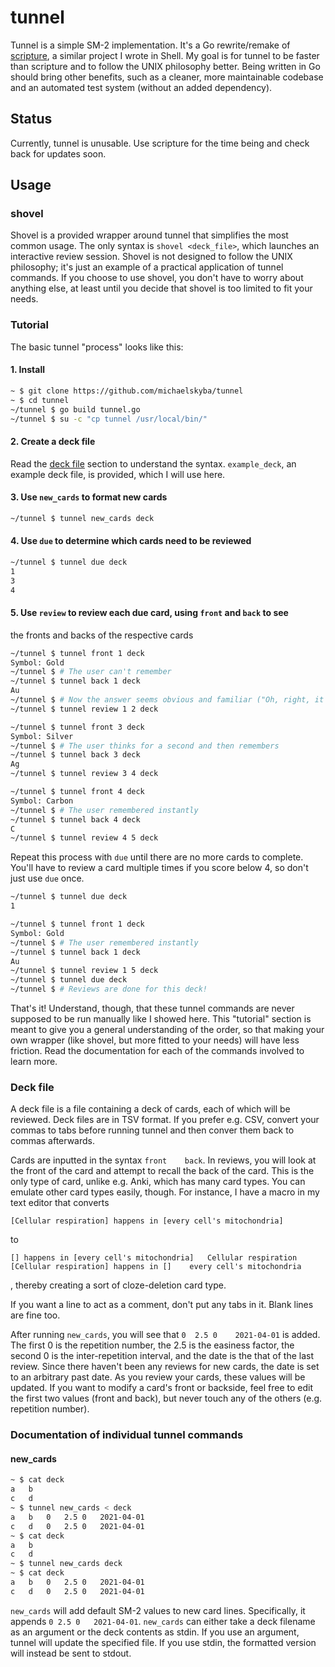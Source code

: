 # tunnel
Tunnel is a simple SM-2 implementation. It's a Go rewrite/remake of
[scripture](https://github.com/michaelskyba/scripture), a similar project I
wrote in Shell. My goal is for tunnel to be faster than scripture and to follow 
the UNIX philosophy better. Being written in Go should bring other benefits,
such as a cleaner, more maintainable codebase and an automated test system
(without an added dependency).

## Status
Currently, tunnel is unusable. Use scripture for the time being and check
back for updates soon.

## Usage
### shovel
Shovel is a provided wrapper around tunnel that simplifies the most common
usage. The only syntax is ``shovel <deck_file>``, which launches an interactive
review session. Shovel is not designed to follow the UNIX philosophy; it's
just an example of a practical application of tunnel commands. If you choose to
use shovel, you don't have to worry about anything else, at least until you decide
that shovel is too limited to fit your needs.

### Tutorial
The basic tunnel "process" looks like this:
#### 1. Install
```sh
~ $ git clone https://github.com/michaelskyba/tunnel
~ $ cd tunnel
~/tunnel $ go build tunnel.go
~/tunnel $ su -c "cp tunnel /usr/local/bin/"
```

#### 2. Create a deck file
Read the [deck file](#deck-file) section to understand the syntax. ``example_deck``,
an example deck file, is provided, which I will use here.

#### 3. Use ``new_cards`` to format new cards
```sh
~/tunnel $ tunnel new_cards deck
```

#### 4. Use ``due`` to determine which cards need to be reviewed
```sh
~/tunnel $ tunnel due deck
1
3
4
```

#### 5. Use ``review`` to review each due card, using ``front`` and ``back`` to see
the fronts and backs of the respective cards
```sh
~/tunnel $ tunnel front 1 deck
Symbol: Gold
~/tunnel $ # The user can't remember
~/tunnel $ tunnel back 1 deck
Au
~/tunnel $ # Now the answer seems obvious and familiar ("Oh, right, it's Au!")
~/tunnel $ tunnel review 1 2 deck
```
```sh
~/tunnel $ tunnel front 3 deck
Symbol: Silver
~/tunnel $ # The user thinks for a second and then remembers
~/tunnel $ tunnel back 3 deck
Ag
~/tunnel $ tunnel review 3 4 deck
```
```sh
~/tunnel $ tunnel front 4 deck
Symbol: Carbon
~/tunnel $ # The user remembered instantly
~/tunnel $ tunnel back 4 deck
C
~/tunnel $ tunnel review 4 5 deck
```
Repeat this process with ``due`` until there are no more cards to complete.
You'll have to review a card multiple times if you score below 4, so don't
just use ``due`` once.
```sh
~/tunnel $ tunnel due deck
1
```
```sh
~/tunnel $ tunnel front 1 deck
Symbol: Gold
~/tunnel $ # The user remembered instantly
~/tunnel $ tunnel back 1 deck
Au
~/tunnel $ tunnel review 1 5 deck
~/tunnel $ tunnel due deck
~/tunnel $ # Reviews are done for this deck!
```
That's it! Understand, though, that these tunnel commands are never supposed
to be run manually like I showed here. This "tutorial" section is meant to
give you a general understanding of the order, so that making your own wrapper
(like shovel, but more fitted to your needs) will have less friction. Read the
documentation for each of the commands involved to learn more.

### Deck file
A deck file is a file containing a deck of cards, each of which will be reviewed.
Deck files are in TSV format. If you prefer e.g. CSV, convert your commas to
tabs before running tunnel and then conver them back to commas afterwards.

Cards are inputted in the syntax ``front	back``. In reviews, you will
look at the front of the card and attempt to recall the back of the card. This
is the only type of card, unlike e.g. Anki, which has many card types. You can
emulate other card types easily, though. For instance, I have a macro in my text
editor that converts
```
[Cellular respiration] happens in [every cell's mitochondria]
```
to
```
[] happens in [every cell's mitochondria]	Cellular respiration
[Cellular respiration] happens in []	every cell's mitochondria
```
, thereby creating a sort of cloze-deletion card type.

If you want a line to act as a comment, don't put any tabs in it. Blank lines
are fine too.

After running ``new_cards``, you will see that ``0	2.5	0	
2021-04-01`` is added. The first 0 is the repetition number, the 2.5 is the
easiness factor, the second 0 is the inter-repetition interval, and the date
is the that of the last review. Since there haven't been any reviews for new
cards, the date is set to an arbitrary past date. As you review your cards,
these values will be updated. If you want to modify a card's front or backside,
feel free to edit the first two values (front and back), but never touch
any of the others (e.g. repetition number).

### Documentation of individual tunnel commands

#### new_cards
```sh
~ $ cat deck
a	b
c	d
~ $ tunnel new_cards < deck
a	b	0	2.5	0	2021-04-01
c	d	0	2.5	0	2021-04-01
~ $ cat deck
a	b
c	d
~ $ tunnel new_cards deck
~ $ cat deck
a	b	0	2.5	0	2021-04-01
c	d	0	2.5	0	2021-04-01
```

``new_cards`` will add default SM-2 values to new card lines. Specifically, it
appends ``0	2.5	0	2021-04-01``. ``new_cards`` can either take a 
deck filename as an argument or the deck contents as stdin. If you use an 
argument, tunnel will update the specified file. If you use stdin, the 
formatted version will instead be sent to stdout.
